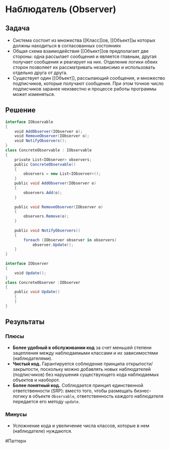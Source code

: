 # Наблюдатель (Observer)
## Задача
- Система состоит из множества [[Класс]]ов, [[Объект]]ы которых должны находиться в согласованных состояниях
- Общая схема взаимодействия [[Объект]]ов предполагает две стороны: одна рассылает сообщения и является главным, другая получает сообщения и реагирует на них. Отделение логики обеих сторон позволяет их рассматривать независимо и использовать отдельно друга от друга.
- Существует один [[Объект]], рассылающий сообщения, и множество подписчиков, которые получают сообщения. При этом точное число подписчиков заранее неизвестно и процессе работы программы может изменяться.

## Решение

```C#
interface IObservable
{
    void AddObserver(IObserver o);
    void RemoveObserver(IObserver o);
    void NotifyObservers();
}
class ConcreteObservable : IObservable
{
    private List<IObserver> observers;
    public ConcreteObservable()
    {
        observers = new List<IObserver>();
    }
    public void AddObserver(IObserver o)
    {
        observers.Add(o);
    }
 
    public void RemoveObserver(IObserver o)
    {
        observers.Remove(o);
    }
 
    public void NotifyObservers()
    {
        foreach (IObserver observer in observers)
            observer.Update();
    }
}
 
interface IObserver
{
    void Update();
}
class ConcreteObserver :IObserver
{
    public void Update()
    {
    }
}
```

## Результаты
### Плюсы
- **Более удобный в обслуживании код** за счет меньшей степени зацепления между наблюдаемыми классами и их зависимостями (наблюдателями).
- **Чистый код.** Гарантируется соблюдение принципа открытости/закрытости, поскольку можно добавлять новых наблюдателей (подписчиков) без нарушения существующего кода наблюдаемых объектов и наоборот.
- **Более понятный код.** Соблюдается принцип единственной ответственности (SRP): вместо того, чтобы размещать бизнес-логику в объекте `Observable`, ответственность каждого наблюдателя передается его методу `update`.

### Минусы
- Усложнение кода и увеличение числа классов, которые в нем (наблюдателе) нуждаются.

#Паттерн